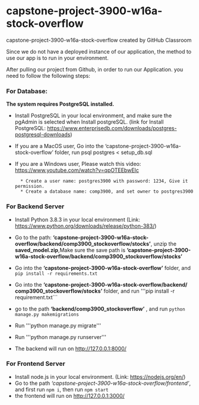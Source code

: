 # capstone-project-3900-w16a-stock-overflow
capstone-project-3900-w16a-stock-overflow created by GitHub Classroom

Since we do not have a deployed instance of our application, the method to use our app is to run in your environment.

After pulling our project from Github, in order to run our Application. you need to follow the following steps:

### For Database:
  **The system requires PostgreSQL installed.**
  
  * Install PostgreSQL in your local environment, and make sure the pgAdmin is selected when Install postgreSQL.
  (link for Install PostgreSQL: https://www.enterprisedb.com/downloads/postgres-postgresql-downloads)
  
  * If you are a MacOS user, Go into the ‘capstone-project-3900-w16a-stock-overflow’ folder, run psql postgres < setup_db.sql
  
  * If you are a Windows user, Please watch this video: https://www.youtube.com/watch?v=qpOTEEbwEIc
  
          * Create a user name: postgres3900 with password: 1234, Give it permission.
          * Create a database name: comp3900, and set owner to postgres3900


### For Backend Server
  * Install Python 3.8.3 in your local environment
  (Link: https://www.python.org/downloads/release/python-383/)
  
  * Go to the path: **‘capstone-project-3900-w16a-stock-overflow/backend/comp3900_stockoverflow/stocks’**, unzip the **saved_model.zip**,Make sure the save path is **‘capstone-project-3900-w16a-stock-overflow/backend/comp3900_stockoverflow/stocks’**
  
  * Go into the **‘capstone-project-3900-w16a-stock-overflow’** folder, and ```pip install -r requirements.txt ```
  
  * Go into the **‘capstone-project-3900-w16a-stock-overflow/backend/
comp3900_stockoverflow/stocks’** folder, and run '''pip install -r requirement.txt```

  * go to the path **‘backend/comp3900_stockoverflow’** , and run ```python manage.py makemigrations```
  * Run '''python manage.py migrate'''
  * Run '''python manage.py runserver'''
  * The backend will run on http://127.0.0.1:8000/


### For Frontend Server

  * Install node.js in your local environment.
    (Link: https://nodejs.org/en/)
  * Go to the path  *‘capstone-project-3900-w16a-stock-overflow/frontend’*, and first run ```npm i```, then run ```npm start```
  * the frontend will run on http://127.0.0.1:3000/






